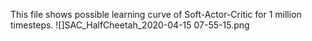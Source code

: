 This file shows possible learning curve of Soft-Actor-Critic for 1 million timesteps.
![]SAC_HalfCheetah_2020-04-15 07-55-15.png
